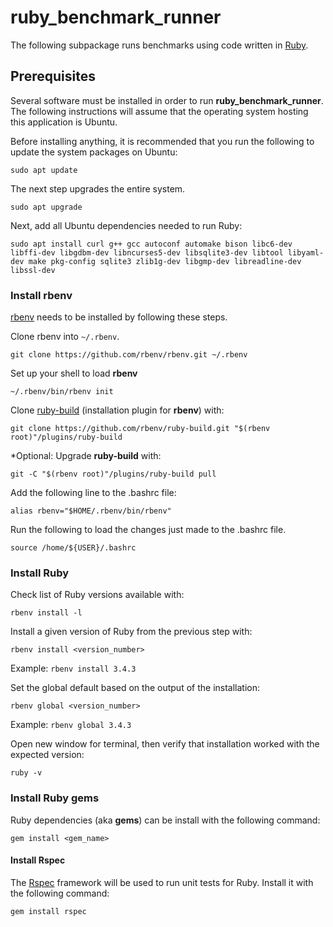 # ruby_benchmark_runner

The following subpackage runs benchmarks using code written in [Ruby](https://www.ruby-lang.org/en/).

## Prerequisites

Several software must be installed in order to run **ruby_benchmark_runner**. The following instructions will assume that the operating system hosting this application is Ubuntu.

Before installing anything, it is recommended that you run the following to update the system packages on Ubuntu:
```
sudo apt update
```

The next step upgrades the entire system.
```
sudo apt upgrade
```

Next, add all Ubuntu dependencies needed to run Ruby:
```
sudo apt install curl g++ gcc autoconf automake bison libc6-dev libffi-dev libgdbm-dev libncurses5-dev libsqlite3-dev libtool libyaml-dev make pkg-config sqlite3 zlib1g-dev libgmp-dev libreadline-dev libssl-dev
```

### Install rbenv

[rbenv](https://github.com/rbenv/rbenv) needs to be installed by following these steps.

Clone rbenv into `~/.rbenv`.
```
git clone https://github.com/rbenv/rbenv.git ~/.rbenv
```

Set up your shell to load **rbenv**
```
~/.rbenv/bin/rbenv init
```

Clone [ruby-build](https://github.com/rbenv/ruby-build) (installation plugin for **rbenv**) with:
```
git clone https://github.com/rbenv/ruby-build.git "$(rbenv root)"/plugins/ruby-build
```

*Optional: Upgrade **ruby-build** with:
```
git -C "$(rbenv root)"/plugins/ruby-build pull
```

Add the following line to the .bashrc file:
```
alias rbenv="$HOME/.rbenv/bin/rbenv"
```

Run the following to load the changes just made to the .bashrc file.
```
source /home/${USER}/.bashrc
```

### Install Ruby

Check list of Ruby versions available with:
```
rbenv install -l
```

Install a given version of Ruby from the previous step with:
```
rbenv install <version_number>
```

Example: `rbenv install 3.4.3`

Set the global default based on the output of the installation:
```
rbenv global <version_number>
```

Example: `rbenv global 3.4.3`

Open new window for terminal, then verify that installation worked with the expected version:
```
ruby -v
```

### Install Ruby gems
Ruby dependencies (aka **gems**) can be install with the following command:
```
gem install <gem_name>
```

#### Install Rspec
The [Rspec](https://rspec.info/) framework will be used to run unit tests for Ruby. Install it with the following command:
```
gem install rspec
```